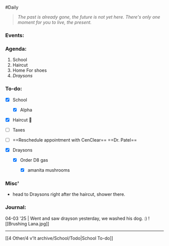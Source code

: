 #Daily
>*The past is already gone, the future is not yet here. There's only one moment for you to live, the present.*
### Events:


### Agenda:
1. School
2. Haircut
3. Home
	For shoes
4. *Draysons*

### To-do:
- [x] School
	- [x] Alpha

- [x] Haircut 💈 

- [ ] Taxes
- [ ] ==Reschedule appointment with CenClear==
	==Dr. Patel==

- [x] Draysons
	- [x] Order D8 gas
		- [x] amanita mushrooms


### Misc'
- head to Draysons right after the haircut, shower there.
### Journal:
04-03 '25 | Went and saw drayson yesterday, we washed his dog. :)
![[Brushing Lana.jpg]]

---
[[4 Other/4 v'lt archive/School/Todo|School To-do]]